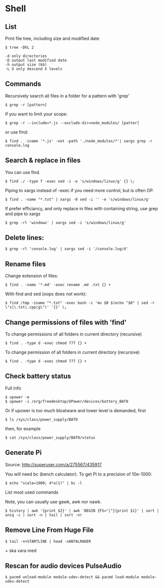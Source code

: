 # Shell

## List

Print file tree, including size and modified date

`$ tree -DhL 2`

```
-d only directories
-D output last modified date
-h output size (kb)
-L X only descend X levels
```


## Commands

Recursively search all files in a folder for a pattern with 'grep'

```
$ grep -r [pattern]
```
If you want to limit your scope:

```
$ grep -r --include=*.js --exclude-dir=node_modules/ [patter]
```

or use find:

```
$ find . -iname '*.js' -not -path './node_modules/*'| xargs grep -r console.log
```

## Search & replace in files

You can use find.

```
$ find ./ -type f -exec sed -i -e 's/windows/linux/g' {} \;
```

Piping to xargs instead of -exec if you need more control, but is often OP.

```
$ find . -name "*.txt" | xargs -0 sed -i '' -e 's/windows/linux/g'
```

If prefer efficiancy, and only replace in files with containing string, use grep and pipe to xargs

```
$ grep -rl 'windows' | xargs sed -i 's/windows/linux/g'
```

## Delete lines:

```
$ grep -rl 'console.log' | xargs sed -i '/console.log/d'
```

## Rename files

Change extension of files:

```
$ find . -name '*.md' -exec rename .md .txt {} +
```

With find and sed (oops does not work):

```
$ find /tmp -iname "*.txt" -exec bash -c 'mv $0 $(echo "$0" | sed -r \"s|\.txt|.cpp|g\")' '{}' \;
```


## Change permissions of files with 'find'

To change permissions of all folders in current directory (recursive)

```
$ find . -type d -exec chmod 777 {} +
```

To change permission of all folders in current directory (recursive)

```
$ find . -type d -exec chmod 777 {} +
```

## Check battery status

Full info 

```
$ upower -e
$ upower -i /org/freedesktop/UPower/devices/battery_BAT0
```

Or if upower is too much bloatware and lower level is demanded, first

```
$ ls /sys/class/power_supply/BAT0
```

then, for example

```
$ cat /sys/class/power_supply/BAT0/status
```

## Generate Pi

Source: <http://superuser.com/a/275567/435917>

You will need bc (bench calculator). To get Pi to a precision of 10e-1000:

```
$ echo "scale=1000; 4*a(1)" | bc -l
```

List most used commands

Note, you can usually use gawk, awk nor nawk.

```
$ history | awk '{print $2}' | awk 'BEGIN {FS="|"}{print $1}' | sort | uniq -c | sort -n | tail | sort -nr
```

## Remove Line From Huge File

```
$ tail -n+STARTLINE | head -nANTALRADER
```

\+ ska vara med

## Rescan for audio devices PulseAudio

```
$ pacmd unload-module module-udev-detect && pacmd load-module module-udev-detect
```
